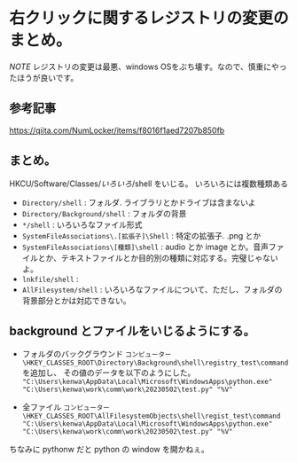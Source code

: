 # 右クリックに関するレジストリの変更のまとめ。

*NOTE* レジストリの変更は最悪、windows OSをぶち壊す。なので、慎重にやったほうが良いです。

## 参考記事
https://qiita.com/NumLocker/items/f8016f1aed7207b850fb


## まとめ。
HKCU/Software/Classes/*いろいろ*/shell をいじる。
いろいろには複数種類ある
- `Directory/shell` : フォルダ. ライブラリとかドライブは含まないよ
- `Directory/Background/shell` : フォルダの背景
- `*/shell` : いろいろなファイル形式
- `SystemFileAssociations\.[拡張子]\Shell` : 特定の拡張子. .png とか
- `SystemFileAssociations\[種類]\shell` : audio とか image とか。音声ファイルとか、テキストファイルとか目的別の種類に対応する。完璧じゃないよ。
- `lnkfile/shell` : 
- `AllFilesystem/shell` : いろいろなファイルについて、ただし、フォルダの背景部分とかは対応できない。



## background とファイルをいじるようにする。
- フォルダのバックグラウンド
`コンピューター\HKEY_CLASSES_ROOT\Directory\Background\shell\registry_test\command` を追加し、
その値のデータを以下のようにした。
`"C:\Users\kenwa\AppData\Local\Microsoft\WindowsApps\python.exe" "C:\Users\kenwa\work\comm\work\20230502\test.py" "%V"`

- 全ファイル
`コンピューター\HKEY_CLASSES_ROOT\AllFilesystemObjects\shell\regist_test\command`
`"C:\Users\kenwa\AppData\Local\Microsoft\WindowsApps\python.exe" "C:\Users\kenwa\work\comm\work\20230502\test.py" "%V"`

ちなみに pythonw だと python の window を開かねぇ。